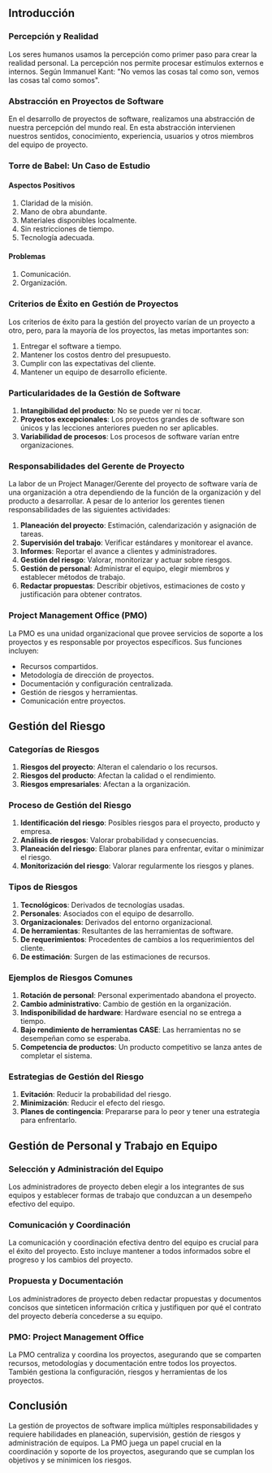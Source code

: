## Introducción
### Percepción y Realidad
Los seres humanos usamos la percepción como primer paso para crear la realidad personal. La percepción nos permite procesar estímulos externos e internos. Según Immanuel Kant: "No vemos las cosas tal como son, vemos las cosas tal como somos".

### Abstracción en Proyectos de Software
En el desarrollo de proyectos de software, realizamos una abstracción de nuestra percepción del mundo real. En esta abstracción intervienen nuestros sentidos, conocimiento, experiencia, usuarios y otros miembros del equipo de proyecto.

### Torre de Babel: Un Caso de Estudio
#### Aspectos Positivos
1. Claridad de la misión.
2. Mano de obra abundante.
3. Materiales disponibles localmente.
4. Sin restricciones de tiempo.
5. Tecnología adecuada.

#### Problemas
1. Comunicación.
2. Organización.

### Criterios de Éxito en Gestión de Proyectos
Los criterios de éxito para la gestión del proyecto varían de un proyecto a otro, pero, para la mayoría de los proyectos, las metas importantes son:
1. Entregar el software a tiempo.
2. Mantener los costos dentro del presupuesto.
3. Cumplir con las expectativas del cliente.
4. Mantener un equipo de desarrollo eficiente.

### Particularidades de la Gestión de Software
1. **Intangibilidad del producto**: No se puede ver ni tocar.
2. **Proyectos excepcionales**: Los proyectos grandes de software son únicos y las lecciones anteriores pueden no ser aplicables.
3. **Variabilidad de procesos**: Los procesos de software varían entre organizaciones.

### Responsabilidades del Gerente de Proyecto
La labor de un Project Manager/Gerente del proyecto de software varía de una organización a otra dependiendo de la función de la organización y del producto a desarrollar. A pesar de lo anterior los gerentes tienen responsabilidades de las siguientes actividades:
1. **Planeación del proyecto**: Estimación, calendarización y asignación de tareas.
2. **Supervisión del trabajo**: Verificar estándares y monitorear el avance.
3. **Informes**: Reportar el avance a clientes y administradores.
4. **Gestión del riesgo**: Valorar, monitorizar y actuar sobre riesgos.
5. **Gestión de personal**: Administrar el equipo, elegir miembros y establecer métodos de trabajo.
6. **Redactar propuestas**: Describir objetivos, estimaciones de costo y justificación para obtener contratos.

### Project Management Office (PMO)
La PMO es una unidad organizacional que provee servicios de soporte a los proyectos y es responsable por proyectos específicos. Sus funciones incluyen:
- Recursos compartidos.
- Metodología de dirección de proyectos.
- Documentación y configuración centralizada.
- Gestión de riesgos y herramientas.
- Comunicación entre proyectos.

## Gestión del Riesgo
### Categorías de Riesgos
1. **Riesgos del proyecto**: Alteran el calendario o los recursos.
2. **Riesgos del producto**: Afectan la calidad o el rendimiento.
3. **Riesgos empresariales**: Afectan a la organización.

### Proceso de Gestión del Riesgo
1. **Identificación del riesgo**: Posibles riesgos para el proyecto, producto y empresa.
2. **Análisis de riesgos**: Valorar probabilidad y consecuencias.
3. **Planeación del riesgo**: Elaborar planes para enfrentar, evitar o minimizar el riesgo.
4. **Monitorización del riesgo**: Valorar regularmente los riesgos y planes.

### Tipos de Riesgos
1. **Tecnológicos**: Derivados de tecnologías usadas.
2. **Personales**: Asociados con el equipo de desarrollo.
3. **Organizacionales**: Derivados del entorno organizacional.
4. **De herramientas**: Resultantes de las herramientas de software.
5. **De requerimientos**: Procedentes de cambios a los requerimientos del cliente.
6. **De estimación**: Surgen de las estimaciones de recursos.

### Ejemplos de Riesgos Comunes
1. **Rotación de personal**: Personal experimentado abandona el proyecto.
2. **Cambio administrativo**: Cambio de gestión en la organización.
3. **Indisponibilidad de hardware**: Hardware esencial no se entrega a tiempo.
4. **Bajo rendimiento de herramientas CASE**: Las herramientas no se desempeñan como se esperaba.
5. **Competencia de productos**: Un producto competitivo se lanza antes de completar el sistema.

### Estrategias de Gestión del Riesgo
1. **Evitación**: Reducir la probabilidad del riesgo.
2. **Minimización**: Reducir el efecto del riesgo.
3. **Planes de contingencia**: Prepararse para lo peor y tener una estrategia para enfrentarlo.

## Gestión de Personal y Trabajo en Equipo
### Selección y Administración del Equipo
Los administradores de proyecto deben elegir a los integrantes de sus equipos y establecer formas de trabajo que conduzcan a un desempeño efectivo del equipo.

### Comunicación y Coordinación
La comunicación y coordinación efectiva dentro del equipo es crucial para el éxito del proyecto. Esto incluye mantener a todos informados sobre el progreso y los cambios del proyecto.

### Propuesta y Documentación
Los administradores de proyecto deben redactar propuestas y documentos concisos que sinteticen información crítica y justifiquen por qué el contrato del proyecto debería concederse a su equipo.

### PMO: Project Management Office
La PMO centraliza y coordina los proyectos, asegurando que se comparten recursos, metodologías y documentación entre todos los proyectos. También gestiona la configuración, riesgos y herramientas de los proyectos.

## Conclusión
La gestión de proyectos de software implica múltiples responsabilidades y requiere habilidades en planeación, supervisión, gestión de riesgos y administración de equipos. La PMO juega un papel crucial en la coordinación y soporte de los proyectos, asegurando que se cumplan los objetivos y se minimicen los riesgos.
